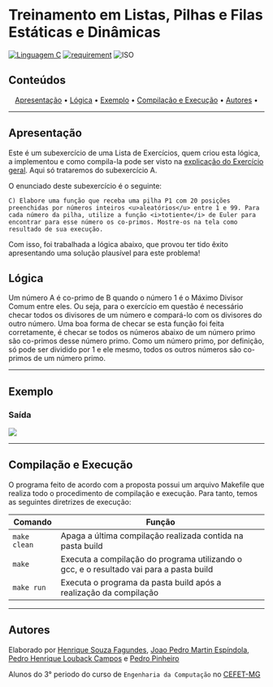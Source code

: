 # Treinamento em Listas, Pilhas e Filas Estáticas e Dinâmicas

[![Linguagem C](https://img.shields.io/badge/Linguagem-C-green.svg)](https://devdocs.io/c/)
[![requirement](https://img.shields.io/badge/IDE-Visual%20Studio%20Code-informational)](https://code.visualstudio.com/docs/?dv=linux64_deb)
![ISO](https://img.shields.io/badge/ISO-Linux-blueviolet)

## Conteúdos

<p align="center">
 <a href="#apresentação">Apresentação</a> •
 <a href="#lógica">Lógica</a> •
 <a href="#exemplo">Exemplo</a> • 
 <a href="#compilação-e-execução">Compilação e Execução</a> • 
 <a href="#autores">Autores</a> • 
</p>

---

## Apresentação

Este é um subexercício de uma Lista de Exercícios, quem criou esta lógica, a implementou e como compila-la pode ser visto na [explicação do Exercício geral](/readme.md). Aqui só trataremos do subexercício A. 

O enunciado deste subexercício é o seguinte:

    C) Elabore uma função que receba uma pilha P1 com 20 posições preenchidas por números inteiros <u>aleatórios</u> entre 1 e 99. Para cada número da pilha, utilize a função <i>totiente</i> de Euler para encontrar para esse número os co-primos. Mostre-os na tela como resultado de sua execução.

Com isso, foi trabalhada a lógica abaixo, que provou ter tido êxito apresentando uma solução plausível para este problema!

## Lógica

Um número A é co-primo de B quando o número 1 é o Máximo Divisor Comum entre eles. Ou seja, para o exercício em questão é necessário checar todos os divisores de um número e compará-lo com os divisores do outro número. Uma boa forma de checar se esta função foi feita corretamente, é checar se todos os números abaixo de um número primo são co-primos desse número primo. Como um número primo, por definição, só pode ser dividido por 1 e ele mesmo, todos os outros números são co-primos de um número primo.



---

## Exemplo

### Saída

<img src="imgs/Saída.png"/>

---

## Compilação e Execução

O programa feito de acordo com a proposta possui um arquivo Makefile que realiza todo o procedimento de compilação e execução. Para tanto, temos as seguintes diretrizes de execução:


| Comando                |  Função                                                                                           |                     
| -----------------------| ------------------------------------------------------------------------------------------------- |
|  `make clean`          | Apaga a última compilação realizada contida na pasta build                                        |
|  `make`                | Executa a compilação do programa utilizando o gcc, e o resultado vai para a pasta build           |
|  `make run`            | Executa o programa da pasta build após a realização da compilação             


---

## Autores

Elaborado por [Henrique Souza Fagundes](https://github.com/ohenriquesouza), [Joao Pedro Martin Espíndola](https://github.com/JoaoMEspindola?tab=repositories), [Pedro Henrique Louback Campos](https://github.com/PedroLouback) e [Pedro Pinheiro](https://github.com/ppinheirosiqueira) 

Alunos do 3° periodo do curso de `Engenharia da Computação` no [CEFET-MG](https://www.cefetmg.br)